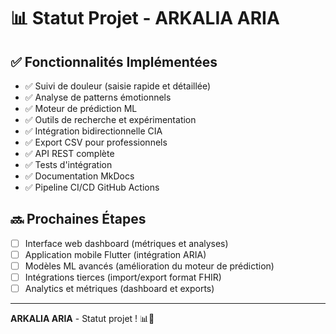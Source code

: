 # 📊 Statut Projet - ARKALIA ARIA

## ✅ Fonctionnalités Implémentées

- ✅ Suivi de douleur (saisie rapide et détaillée)
- ✅ Analyse de patterns émotionnels
- ✅ Moteur de prédiction ML
- ✅ Outils de recherche et expérimentation
- ✅ Intégration bidirectionnelle CIA
- ✅ Export CSV pour professionnels
- ✅ API REST complète
- ✅ Tests d'intégration
- ✅ Documentation MkDocs
- ✅ Pipeline CI/CD GitHub Actions

## 🔜 Prochaines Étapes

- [ ] Interface web dashboard (métriques et analyses)
- [ ] Application mobile Flutter (intégration ARIA)
- [ ] Modèles ML avancés (amélioration du moteur de prédiction)
- [ ] Intégrations tierces (import/export format FHIR)
- [ ] Analytics et métriques (dashboard et exports)

---

**ARKALIA ARIA** - Statut projet ! 📊🚀

